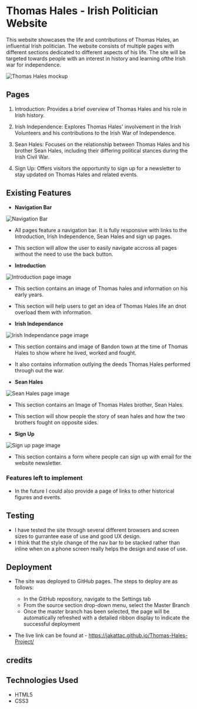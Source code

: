 # Thomas Hales - Irish Politician Website

This website showcases the life and contributions of Thomas Hales, an influential Irish politician. The website consists of multiple pages with different sections dedicated to different aspects of his life. The site will be targeted towards people with an interest in history and learning ofthe Irish war for independence.

![Thomas Hales mockup](/../main/assets/readmelinks/amiresponsive.jpg)

## Pages

1. Introduction: Provides a brief overview of Thomas Hales and his role in Irish history.

2. Irish Independence: Explores Thomas Hales' involvement in the Irish Volunteers and his contributions to the Irish War of Independence.

3. Sean Hales: Focuses on the relationship between Thomas Hales and his brother Sean Hales, including their differing political stances during the Irish Civil War.

4. Sign Up: Offers visitors the opportunity to sign up for a newsletter to stay updated on Thomas Hales and related events.

## Existing Features

- __Navigation Bar__

![Navigation Bar](/../main/assets/readmelinks/header.png)

- All pages feature a navigation bar. It is fully responsive with links to the Introduction, Irish Independence, Sean Hales and sign up pages.
- This section will allow the user to easily navigate accross all pages without the need to use the back button.

- __Introduction__

![Introduction page image](/../main/assets/readmelinks/introduction.png)

- This section contains an image of Thomas hales and information on his early years.
- This section will help users to get an idea of Thomas Hales life an dnot overload them with information.

- __Irish Independance__

![Irish Independance page image](/../main/assets/readmelinks/irishindependance.png)

- This section contains and image of Bandon town at the time of Thomas Hales to show where he lived, worked and fought.
- It also contains information outlying the deeds Thomas Hales performed through out the war.

- __Sean Hales__

![Sean Hales page image](/../main/assets/readmelinks/seanhalesscreenshot.png)

- This section contains an Image of Thomas Hales brother, Sean Hales.
- This section will show people the story of sean hales and how the two brothers fought on opposite sides.

- __Sign Up__

![Sign up page image](/../main/assets/readmelinks/signup.png)

- This section contains a form where people can sign up with email for the website newsletter.
  
### Features left to implement

- In the future I could also provide a page of links to other historical figures and events.

## Testing

- I have tested the site through several different browsers and screen sizes to gurrantee ease of use and good UX design.
- I think that the style change of the nav bar to be stacked rather than inline when on a phone screen really helps the design and ease of use.

## Deployment

- The site was deployed to GitHub pages. The steps to deploy are as follows:
  - In the GitHub repository, navigate to the Settings tab
  - From the source section drop-down menu, select the Master Branch
  - Once the master branch has been selected, the page will be automatically refreshed with a detailed ribbon display to indicate the successful deployment

- The live link can be found at - <https://jakattac.github.io/Thomas-Hales-Project/>

## credits

## Technologies Used

- HTML5
- CSS3
